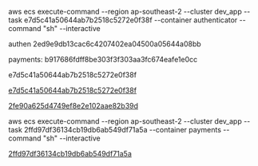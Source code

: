 aws ecs execute-command --region ap-southeast-2 --cluster dev_app --task e7d5c41a50644ab7b2518c5272e0f38f --container authenticator --command "sh" --interactive

authen 2ed9e9db13cac6c4207402ea04500a05644a08bb

payments: b917686fdff8be303f3f303aa3fc674eafe1e0cc

e7d5c41a50644ab7b2518c5272e0f38f

[e7d5c41a50644ab7b2518c5272e0f38f](https://ap-southeast-2.console.aws.amazon.com/ecs/v2/clusters/dev_app/services/dev-authenticator/configuration/e7d5c41a50644ab7b2518c5272e0f38f?region=ap-southeast-2)


[2fe90a625d4749ef8e2e102aae82b39d](https://ap-southeast-2.console.aws.amazon.com/ecs/v2/clusters/dev_app/services/dev-payments/configuration/2fe90a625d4749ef8e2e102aae82b39d?region=ap-southeast-2)


aws ecs execute-command --region ap-southeast-2 --cluster dev_app --task 2ffd97df36134cb19db6ab549df71a5a --container payments --command "sh" --interactive



[2ffd97df36134cb19db6ab549df71a5a](https://ap-southeast-2.console.aws.amazon.com/ecs/v2/clusters/dev_app/services/dev-payments/configuration/2ffd97df36134cb19db6ab549df71a5a?region=ap-southeast-2)